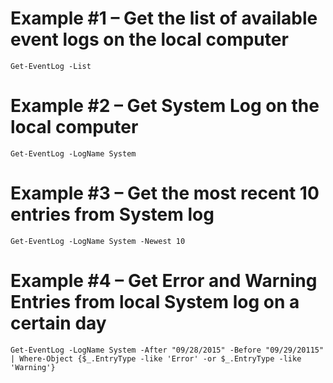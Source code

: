 

# Example #1 – Get the list of available event logs on the local computer
```
Get-EventLog -List
```

# Example #2 – Get System Log on the local computer
```
Get-EventLog -LogName System
```


# Example #3 – Get the most recent 10 entries from System log
```
Get-EventLog -LogName System -Newest 10
```

# Example #4 – Get Error and Warning Entries from local System log on a certain day
```
Get-EventLog -LogName System -After "09/28/2015" -Before "09/29/20115" | Where-Object {$_.EntryType -like 'Error' -or $_.EntryType -like 'Warning'}
```

